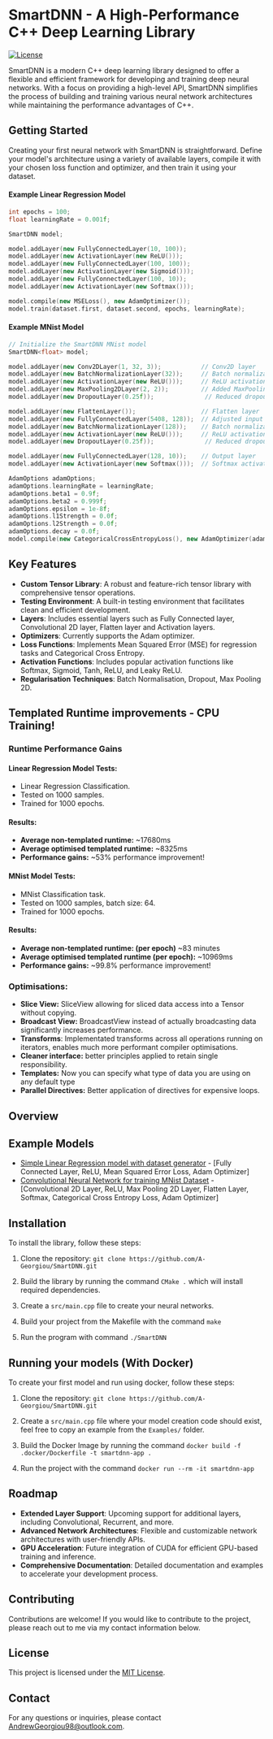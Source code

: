 
# SmartDNN - A High-Performance C++ Deep Learning Library

[![License](https://img.shields.io/badge/license-MIT-blue.svg)](LICENSE)

SmartDNN is a modern C++ deep learning library designed to offer a flexible and efficient framework for developing and training deep neural networks. With a focus on providing a high-level API, SmartDNN simplifies the process of building and training various neural network architectures while maintaining the performance advantages of C++.

## Getting Started

Creating your first neural network with SmartDNN is straightforward. Define your model's architecture using a variety of available layers, compile it with your chosen loss function and optimizer, and then train it using your dataset.

#### Example Linear Regression Model

```cpp
int epochs = 100;
float learningRate = 0.001f;

SmartDNN model;

model.addLayer(new FullyConnectedLayer(10, 100));
model.addLayer(new ActivationLayer(new ReLU()));
model.addLayer(new FullyConnectedLayer(100, 100));
model.addLayer(new ActivationLayer(new Sigmoid()));
model.addLayer(new FullyConnectedLayer(100, 10));
model.addLayer(new ActivationLayer(new Softmax()));

model.compile(new MSELoss(), new AdamOptimizer());
model.train(dataset.first, dataset.second, epochs, learningRate);
```

#### Example MNist Model

```cpp
// Initialize the SmartDNN MNist model
SmartDNN<float> model;

model.addLayer(new Conv2DLayer(1, 32, 3));           // Conv2D layer
model.addLayer(new BatchNormalizationLayer(32));     // Batch normalization after conv
model.addLayer(new ActivationLayer(new ReLU()));     // ReLU activation
model.addLayer(new MaxPooling2DLayer(2, 2));         // Added MaxPooling
model.addLayer(new DropoutLayer(0.25f));              // Reduced dropout rate

model.addLayer(new FlattenLayer());                  // Flatten layer
model.addLayer(new FullyConnectedLayer(5408, 128));  // Adjusted input size due to MaxPooling
model.addLayer(new BatchNormalizationLayer(128));    // Batch normalization after FC
model.addLayer(new ActivationLayer(new ReLU()));     // ReLU activation
model.addLayer(new DropoutLayer(0.25f));              // Reduced dropout rate

model.addLayer(new FullyConnectedLayer(128, 10));    // Output layer
model.addLayer(new ActivationLayer(new Softmax()));  // Softmax activation

AdamOptions adamOptions;
adamOptions.learningRate = learningRate;
adamOptions.beta1 = 0.9f;
adamOptions.beta2 = 0.999f;
adamOptions.epsilon = 1e-8f;
adamOptions.l1Strength = 0.0f; 
adamOptions.l2Strength = 0.0f;  
adamOptions.decay = 0.0f;  
model.compile(new CategoricalCrossEntropyLoss(), new AdamOptimizer(adamOptions));
```

## Key Features

-   **Custom Tensor Library**: A robust and feature-rich tensor library with comprehensive tensor operations.
-   **Testing Environment**: A built-in testing environment that facilitates clean and efficient development.
-   **Layers**: Includes essential layers such as Fully Connected layer, Convolutional 2D layer, Flatten layer and Activation layers.
-   **Optimizers**: Currently supports the Adam optimizer.
-   **Loss Functions**: Implements Mean Squared Error (MSE) for regression tasks and Categorical Cross Entropy.
-   **Activation Functions**: Includes popular activation functions like Softmax, Sigmoid, Tanh, ReLU, and Leaky ReLU.
-   **Regularisation Techniques**: Batch Normalisation, Dropout, Max Pooling 2D.

## Templated Runtime improvements - CPU Training!

### Runtime Performance Gains
#### Linear Regression Model Tests:
- Linear Regression Classification.
- Tested on 1000 samples.
- Trained for 1000 epochs.

#### Results:
- **Average non-templated runtime:** ~17680ms
- **Average optimised templated runtime:** ~8325ms
- **Performance gains:** ~53% performance improvement!

#### MNist Model Tests:
- MNist Classification task.
- Tested on 1000 samples, batch size: 64.
- Trained for 1000 epochs.

#### Results:
- **Average non-templated runtime: (per epoch)** ~83 minutes
- **Average optimised templated runtime (per epoch):** ~10969ms
- **Performance gains:** ~99.8% performance improvement!

### Optimisations:
- **Slice View:** SliceView allowing for sliced data access into a Tensor without copying.
- **Broadcast View:** BroadcastView instead of actually broadcasting data significantly increases performance.
- **Transforms**: Implementated transforms across all operations running on iterators, enables much more performant compiler optimisations.
- **Cleaner interface:** better principles applied to retain single responsibility.
- **Templates:** Now you can specify what type of data you are using on any default type
- **Parallel Directives:** Better application of directives for expensive loops.

## Overview

## Example Models

- [Simple Linear Regression model with dataset generator](https://github.com/A-Georgiou/SmartDNN/blob/main/Examples/SimpleLinearRegressionModel.cpp) - [Fully Connected Layer, ReLU, Mean Squared Error Loss, Adam Optimizer]
- [Convolutional Neural Network for training MNist Dataset](https://github.com/A-Georgiou/SmartDNN/blob/main/Examples/MNistModel.cpp) - [Convolutional 2D Layer, ReLU, Max Pooling 2D Layer, Flatten Layer, Softmax, Categorical Cross Entropy Loss, Adam Optimizer]

## Installation

To install the library, follow these steps:

1. Clone the repository: `git clone https://github.com/A-Georgiou/SmartDNN.git`

2. Build the library by running the command `CMake .` which will install required dependencies.

3. Create a `src/main.cpp` file to create your neural networks.

3. Build your project from the Makefile with the command `make`

4. Run the program with command `./SmartDNN`

## Running your models (With Docker)

To create your first model and run using docker, follow these steps:

1. Clone the repository: `git clone https://github.com/A-Georgiou/SmartDNN.git`

2. Create a `src/main.cpp` file where your model creation code should exist, feel free to copy an example from the `Examples/` folder.

3. Build the Docker Image by running the command `docker build -f .docker/Dockerfile -t smartdnn-app .`

4. Run the project with the command `docker run --rm -it smartdnn-app`

## Roadmap

-   **Extended Layer Support**: Upcoming support for additional layers, including Convolutional, Recurrent, and more.
-   **Advanced Network Architectures**: Flexible and customizable network architectures with user-friendly APIs.
-   **GPU Acceleration**: Future integration of CUDA for efficient GPU-based training and inference.
-   **Comprehensive Documentation**: Detailed documentation and examples to accelerate your development process.

## Contributing

Contributions are welcome! If you would like to contribute to the project, please reach out to me via my contact information below.

## License

This project is licensed under the [MIT License](LICENSE).

## Contact

For any questions or inquiries, please contact [AndrewGeorgiou98@outlook.com](mailto:andrewgeorgiou98@outlook.com).